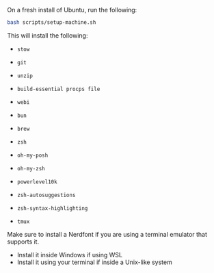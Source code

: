 On a fresh install of Ubuntu, run the following:

```bash
bash scripts/setup-machine.sh
```

This will install the following:

- `stow`
- `git`
- `unzip`
- `build-essential procps file`
- `webi`
- `bun`
- `brew`
- `zsh`
- `oh-my-posh`


- `oh-my-zsh`
- `powerlevel10k`
- `zsh-autosuggestions`
- `zsh-syntax-highlighting`
- `tmux`

Make sure to install a Nerdfont if you are using a terminal emulator that supports it. 

- Install it inside Windows if using WSL
- Install it using your terminal if inside a Unix-like system